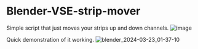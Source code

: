 # Blender-VSE-strip-mover
 Simple script that just moves your strips up and down channels.
![image](https://github.com/Gamedirection/Blender-VSE-strip-mover/assets/19936553/b7d46a06-6f40-47d8-8d75-fd87f682a141)

Quick demonstration of it working.
![blender_2024-03-23_01-37-10](https://github.com/Gamedirection/Blender-VSE-strip-mover/assets/19936553/ffe4b126-0c1b-4fde-b30e-7d55ba2dffa7)
